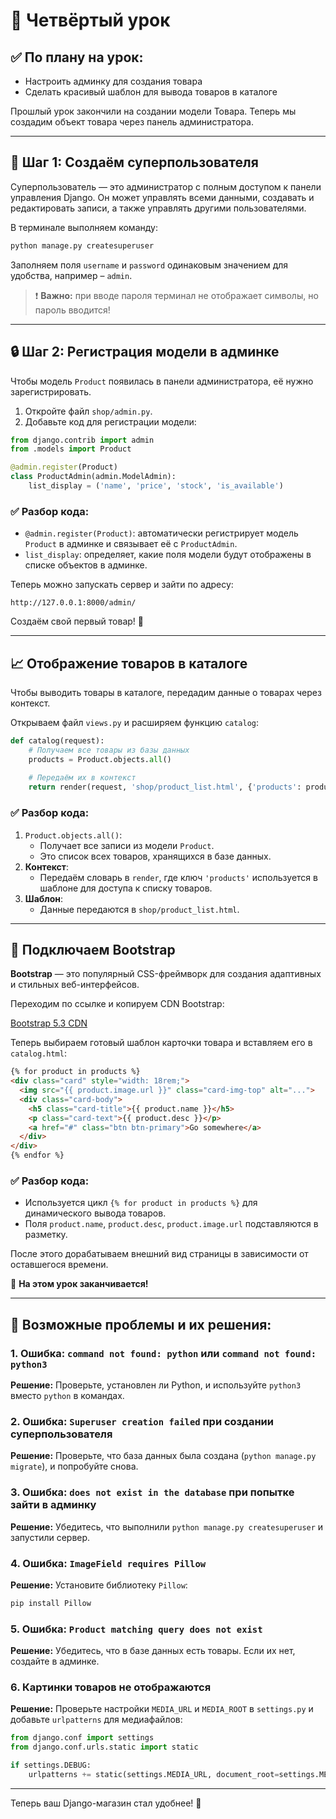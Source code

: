 # 📖 Четвёртый урок

## ✅ По плану на урок:
- Настроить админку для создания товара
- Сделать красивый шаблон для вывода товаров в каталоге

Прошлый урок закончили на создании модели Товара. Теперь мы создадим объект товара через панель администратора.

---

## 👤 Шаг 1: Создаём суперпользователя

Суперпользователь — это администратор с полным доступом к панели управления Django. Он может управлять всеми данными, создавать и редактировать записи, а также управлять другими пользователями.

В терминале выполняем команду:

```bash
python manage.py createsuperuser
```

Заполняем поля `username` и `password` одинаковым значением для удобства, например – `admin`.

> ❗ **Важно:** при вводе пароля терминал не отображает символы, но пароль вводится!

---

## 🔒 Шаг 2: Регистрация модели в админке

Чтобы модель `Product` появилась в панели администратора, её нужно зарегистрировать.

1. Откройте файл `shop/admin.py`.
2. Добавьте код для регистрации модели:

```python
from django.contrib import admin
from .models import Product

@admin.register(Product)
class ProductAdmin(admin.ModelAdmin):
    list_display = ('name', 'price', 'stock', 'is_available')
```

### ✅ Разбор кода:
- `@admin.register(Product)`: автоматически регистрирует модель `Product` в админке и связывает её с `ProductAdmin`.
- `list_display`: определяет, какие поля модели будут отображены в списке объектов в админке.

Теперь можно запускать сервер и зайти по адресу:

```
http://127.0.0.1:8000/admin/
```

Создаём свой первый товар! 🎉

---

## 📈 Отображение товаров в каталоге

Чтобы выводить товары в каталоге, передадим данные о товарах через контекст.

Открываем файл `views.py` и расширяем функцию `catalog`:

```python
def catalog(request):
    # Получаем все товары из базы данных
    products = Product.objects.all()
    
    # Передаём их в контекст
    return render(request, 'shop/product_list.html', {'products': products})
```

### ✅ Разбор кода:
1. `Product.objects.all()`:
   - Получает все записи из модели `Product`.
   - Это список всех товаров, хранящихся в базе данных.
2. **Контекст**:
   - Передаём словарь в `render`, где ключ `'products'` используется в шаблоне для доступа к списку товаров.
3. **Шаблон**:
   - Данные передаются в `shop/product_list.html`.

---

## 📝 Подключаем Bootstrap

**Bootstrap** — это популярный CSS-фреймворк для создания адаптивных и стильных веб-интерфейсов.

Переходим по ссылке и копируем CDN Bootstrap:

[Bootstrap 5.3 CDN](https://getbootstrap.com/docs/5.3/getting-started/introduction/#cdn-links)

Теперь выбираем готовый шаблон карточки товара и вставляем его в `catalog.html`:

```html
{% for product in products %}
<div class="card" style="width: 18rem;">
  <img src="{{ product.image.url }}" class="card-img-top" alt="...">
  <div class="card-body">
    <h5 class="card-title">{{ product.name }}</h5>
    <p class="card-text">{{ product.desc }}</p>
    <a href="#" class="btn btn-primary">Go somewhere</a>
  </div>
</div>
{% endfor %}
```

### ✅ Разбор кода:
- Используется цикл `{% for product in products %}` для динамического вывода товаров.
- Поля `product.name`, `product.desc`, `product.image.url` подставляются в разметку.

После этого дорабатываем внешний вид страницы в зависимости от оставшегося времени.

🔗 **На этом урок заканчивается!**

---

## 🔧 Возможные проблемы и их решения:

### 1. **Ошибка: `command not found: python` или `command not found: python3`**
**Решение:** Проверьте, установлен ли Python, и используйте `python3` вместо `python` в командах.

### 2. **Ошибка: `Superuser creation failed` при создании суперпользователя**
**Решение:** Проверьте, что база данных была создана (`python manage.py migrate`), и попробуйте снова.

### 3. **Ошибка: `does not exist in the database` при попытке зайти в админку**
**Решение:** Убедитесь, что выполнили `python manage.py createsuperuser` и запустили сервер.

### 4. **Ошибка: `ImageField requires Pillow`**
**Решение:** Установите библиотеку `Pillow`:  
```bash
pip install Pillow
```

### 5. **Ошибка: `Product matching query does not exist`**
**Решение:** Убедитесь, что в базе данных есть товары. Если их нет, создайте в админке.

### 6. **Картинки товаров не отображаются**
**Решение:** Проверьте настройки `MEDIA_URL` и `MEDIA_ROOT` в `settings.py` и добавьте `urlpatterns` для медиафайлов:
```python
from django.conf import settings
from django.conf.urls.static import static

if settings.DEBUG:
    urlpatterns += static(settings.MEDIA_URL, document_root=settings.MEDIA_ROOT)
```

---

Теперь ваш Django-магазин стал удобнее! 🚀

